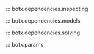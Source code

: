 ::: botx.dependencies.inspecting

::: botx.dependencies.models

::: botx.dependencies.solving

::: botx.params